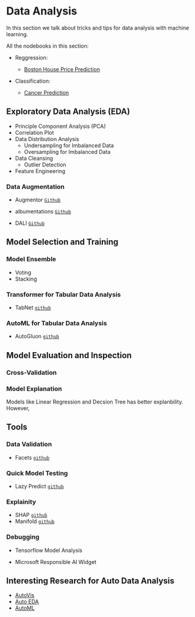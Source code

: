 # Data Analysis 

In this section we talk about tricks and tips for data analysis with machine learning. 


All the nodebooks in this section:

* Reggression:

  * [Boston House Price Prediction]()

* Classification:

  * [Cancer Prediction]()

## Exploratory Data Analysis (EDA)

* Principle Component Analysis (PCA)
* Correlation Plot
* Data Distribution Analysis
   * Undersampling for Imbalanced Data
   * Oversampling for Imbalanced Data 
* Data Cleansing
   * Outlier Detection 
* Feature Engineering

### Data Augmentation

- Augmentor [`Github`](https://github.com/mdbloice/Augmentor?utm_source=mybridge&utm_medium=blog&utm_campaign=read_more)

- albumentations [`Github`](https://github.com/albumentations-team/albumentations)

- DALI [`Github`](https://github.com/NVIDIA/DALI)



## Model Selection and Training

### Model Ensemble

* Voting 
* Stacking


### Transformer for Tabular Data Analysis

* TabNet [`github`](https://github.com/google-research/google-research/tree/master/tabnet)

### AutoML for Tabular Data Analysis

* AutoGluon [`github`](https://github.com/awslabs/autogluon)



## Model Evaluation and Inspection



### Cross-Validation

### Model Explanation

Models like Linear Regression and Decsion Tree has better explanbility. However, 




## Tools

### Data Validation

* Facets [`github`](https://github.com/PAIR-code/facets)

### Quick Model Testing

* Lazy Predict [`github`](https://github.com/shankarpandala/lazypredict)

### Explainity

* SHAP [`github`](https://github.com/slundberg/shap)
* Manifold [`github`](https://github.com/uber/manifold)

### Debugging

* Tensorflow Model Analysis

* Microsoft Responsible AI Widget


## Interesting Research for Auto Data Analysis

* [AutoVis]()
* [Auto EDA]()
* [AutoML]()



